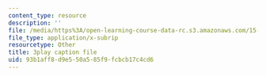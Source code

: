 ```yaml
---
content_type: resource
description: ''
file: /media/https%3A/open-learning-course-data-rc.s3.amazonaws.com/15-071-the-analytics-edge-spring-2017/93b1aff8d9e550a585f9fcbcb17c4cd6_4YP38f2u36E.vtt
file_type: application/x-subrip
resourcetype: Other
title: 3play caption file
uid: 93b1aff8-d9e5-50a5-85f9-fcbcb17c4cd6
---
```

